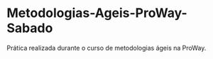 # Metodologias-Ageis-ProWay-Sabado
Prática realizada durante o curso de metodologias ágeis na ProWay.
